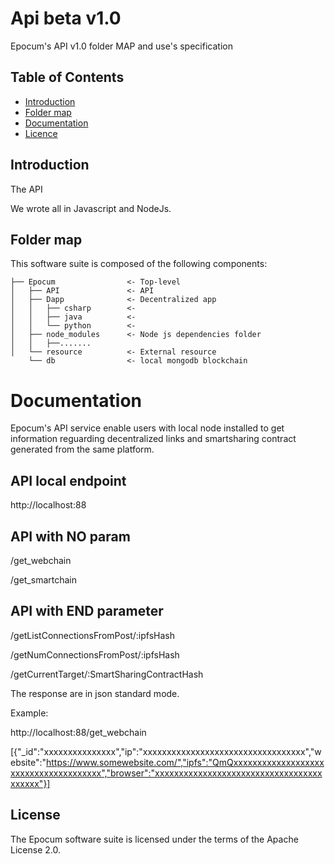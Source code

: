 # Api beta v1.0

Epocum's API v1.0 folder MAP and use's specification

## Table of Contents

*   [Introduction](#introduction)
*   [Folder map](#folder-map)
*   [Documentation](#documentation)
*   [Licence](#license)

## Introduction

The API 

We wrote all in Javascript and NodeJs.

## Folder map

This software suite is composed of the following components:

```
├── Epocum                <- Top-level
│   ├── API               <- API
│   ├── Dapp              <- Decentralized app
│   │   ├── csharp        <- 
│   │   ├── java          <-
│   │   └── python        <-
│   ├── node_modules      <- Node js dependencies folder
│   │   ├──.......
│   └── resource          <- External resource
    └── db                <- local mongodb blockchain
```
# Documentation

Epocum's API service enable users with local node installed to get information reguarding decentralized links and smartsharing contract generated from the same platform.

## API local endpoint

http://localhost:88

## API with NO param

/get_webchain
	
/get_smartchain

## API with END parameter

/getListConnectionsFromPost/:ipfsHash

/getNumConnectionsFromPost/:ipfsHash

/getCurrentTarget/:SmartSharingContractHash


The response are in json standard mode.

Example:

http://localhost:88/get_webchain

[{"_id":"xxxxxxxxxxxxxxx","ip":"xxxxxxxxxxxxxxxxxxxxxxxxxxxxxxxxxx","website":"https://www.somewebsite.com/","ipfs":"QmQxxxxxxxxxxxxxxxxxxxxxxxxxxxxxxxxxxxxxx","browser":"xxxxxxxxxxxxxxxxxxxxxxxxxxxxxxxxxxxxxxxxx"}]

## License

The Epocum software suite is licensed under the terms of the Apache License 2.0.
